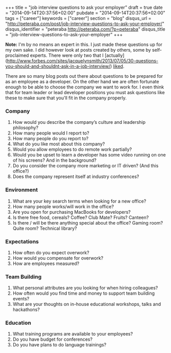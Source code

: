 +++
title = "job interview questions to ask your employer"
draft = true
date = "2014-09-14T20:37:56+02:00"
pubdate = "2014-09-14T20:37:56+02:00"
tags = ["career"]
keywords = ["career"]
section = "blog"
disqus_url = "http://peteraba.com/post/job-interview-questions-to-ask-your-employer/"
disqus_identifier = "peteraba http://peteraba.com/?p=peteraba"
disqus_title = "job-interview-questions-to-ask-your-employer"
+++

**Note:** I'm by no means an expert in this. I just made these questions up for my own sake. I did however look at posts
created by others, some by self-proclaimed experts. There were only two that I [actually]
(http://www.forbes.com/sites/jacquelynsmith/2013/07/05/30-questions-you-should-and-shouldnt-ask-in-a-job-interview/)
[liked](https://www.themuse.com/advice/51-interview-questions-you-should-be-asking).


There are so many blog posts out there about questions to be prepared for as an employee as a developer. 
On the other hand we are often fortunate enough to be able to choose the company we want to work for. 
I even think that for team leader or lead developer positions you must ask questions like these to make sure that you'll 
fit in the company properly.

### Company ###

1. How would you describe the company’s culture and leadership philosophy?
2. How many people would I report to?
3. How many people do you report to?
6. What do you like most about this company?
7. Would you allow employees to do remote work partially?
8. Would you be upset to learn a developer has some video running on one of his screens? And in the background?
9. Do you consider the company more marketing or IT driven? (And this office?)
10. Does the company represent itself at industry conferences?

### Environment ###

1. What are your key search terms when looking for a new office?
2. How many people works/will work in the office?
3. Are you open for purchasing MacBooks for developers? 
4. Is there free food, cereals? Coffee? Club Mate? Fruits? Canteen?
5. Is there / will be there anything special about the office? Gaming room? Quite room? Technical library?

### Expectations ###

1. How often do you expect overwork?
2. How would you compensate for overwork?
3. How are employees measured?

### Team Building ###

1. What personal attributes are you looking for when hiring colleagues?
2. How often would you find time and money to support team building events?
3. What are your thoughts on in-house educational workshops, talks and hackathons?

### Education ###

1. What training programs are available to your employees? 
2. Do you have budget for conferences?
3. Do you have plans to do language trainings?